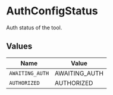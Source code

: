 # AuthConfigStatus

Auth status of the tool.


## Values

| Name            | Value           |
| --------------- | --------------- |
| `AWAITING_AUTH` | AWAITING_AUTH   |
| `AUTHORIZED`    | AUTHORIZED      |